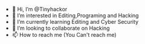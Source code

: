 - 👋 Hi, I’m @Tinyhackor
- 👀 I’m interested in Editing,Programing and Hacking
- 🌱 I’m currently learning Editing and Cyber Security
- 💞️ I’m looking to collaborate on Hacking
- 📫 How to reach me (You Can't reach me)
<!---
Tinyhackor/Tinyhackor is a ✨ special ✨ repository because its `README.md` (this file) appears on your GitHub profile.
You can click the Preview link to take a look at your changes.
--->
